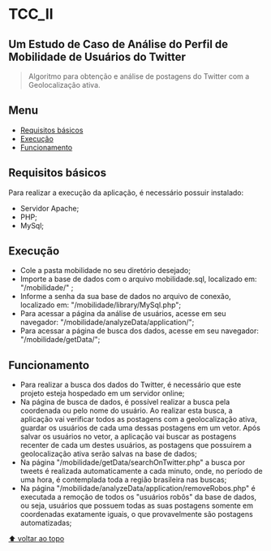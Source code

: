 # TCC_II

## Um Estudo de Caso de Análise do Perfil de Mobilidade de Usuários do Twitter

> Algoritmo para obtenção e análise de postagens do Twitter com a Geolocalização ativa.

## Menu

  - [Requisitos básicos](#requisitos-básicos)
  - [Execução](#execução)
  - [Funcionamento](#funcionamento)  

## Requisitos básicos

Para realizar a execução da aplicação, é necessário possuir instalado:
  - Servidor Apache;
  - PHP;
  - MySql;

## Execução

  - Cole a pasta mobilidade no seu diretório desejado;
  - Importe a base de dados com o arquivo mobilidade.sql, localizado em: "<seudiretorio>/mobilidade/" ;
  - Informe a senha da sua base de dados no arquivo de conexão, localizado em: "<seudiretorio>/mobilidade/library/MySql.php";
  - Para acessar a página da análise de usuários, acesse em seu navegador: "<seudiretorio>/mobilidade/analyzeData/application/";
  - Para acessar a página de busca dos dados, acesse em seu navegador: "<seudiretorio>/mobilidade/getData/";

## Funcionamento

  - Para realizar a busca dos dados do Twitter, é necessário que este projeto esteja hospedado em um servidor online;
  - Na página de busca de dados, é possível realizar a busca pela coordenada ou pelo nome do usuário. Ao realizar esta busca, a aplicação vai verificar todos as postagens com a geolocalização ativa, guardar os usuários de cada uma dessas postagens em um vetor. Após salvar os usuários no vetor, a aplicação vai buscar as postagens recenter de cada um destes usuários, as postagens que possuirem a geolocalização ativa serão salvas na base de dados;
  - Na página "<seu-diretorio>/mobilidade/getData/searchOnTwitter.php" a busca por tweets é realizada automaticamente a cada minuto, onde, no período de uma hora, é contemplada toda a região brasileira nas buscas;
  - Na página "<seu-diretorio>/mobilidade/analyzeData/application/removeRobos.php" é executada a remoção de todos os "usuários robôs" da base de dados, ou seja, usuários que possuem todas as suas postagens somente em coordenadas exatamente iguais, o que provavelmente são postagens automatizadas;

[⬆ voltar ao topo](#menu)
